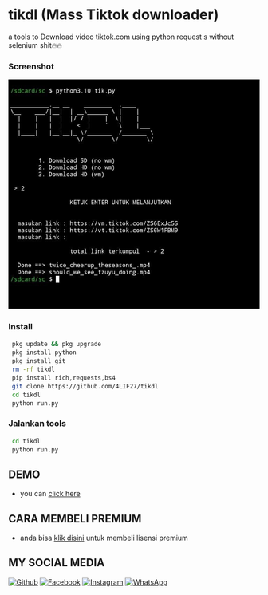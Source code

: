 # tikdl (Mass Tiktok downloader)
a tools to Download video tiktok.com using python request s without selenium shit🔥🔥
### Screenshot
<img src="https://raw.githubusercontent.com/4LIF27/tikdl/refs/heads/main/IMG_20250206_032853_494.jpg" />

 
### Install
```bash
 pkg update && pkg upgrade
 pkg install python
 pkg install git  
 rm -rf tikdl
 pip install rich,requests,bs4
 git clone https://github.com/4LIF27/tikdl
 cd tikdl
 python run.py
```

### Jalankan tools
```bash
 cd tikdl
 python run.py
```
## DEMO 
* you can [click here](https://www.instagram.com/reel//?igsh=MWZ6bDF5aGY3emVtYg==) 

## CARA MEMBELI PREMIUM
* anda bisa [klik disini](http://wa.me/6283198075343) untuk membeli lisensi premium


## MY SOCIAL MEDIA
[![Github](https://img.shields.io/badge/Github-Ikuti-green?style=for-the-badge&logo=github)](https://github.com/zhukov-z)
[![Facebook](https://img.shields.io/badge/Facebook-Ikuti-green?style=for-the-badge&logo=facebook)](https://m.facebook.com/galzxd)
[![Instagram](https://img.shields.io/badge/Instagram-Ikuti-green?style=for-the-badge&logo=instagram)](https://Instagram.com/alifxynn)
[![WhatsApp](https://img.shields.io/badge/whatsapp-Hubungi-brightgreen?style=for-the-badge&logo=whatsapp)](https://api.whatsapp.com/send/?phone=%2B6283198075343&text&app_absent=0)


